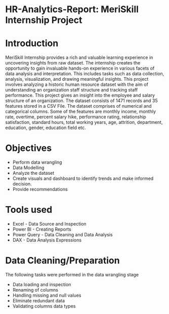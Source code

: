 # HR-Analytics-Report: MeriSkill Internship Project
# Introduction
MeriSkill Internship provides a rich and valuable learning experience in uncovering insights from raw dataset. The internship creates the opportunity to gain invaluable hands-on experience in various facets of data analysis and interpretation. This includes tasks such as data collection, analysis, visualization, and drawing meaningful insights. This project involves analyzing a historic human resource dataset with the aim of understanding an organization staff structure and tracking staff performance. This project gives an insight into the employee and salary structure of an organization.
The dataset consists of 1471 records and 35 features stored in a  CSV File. The dataset comprises of numerical and categorical columns. Some of the features are monthly income, monthly rate, overtime, percent salary hike, performance rating, relationship satisfaction, standard hours, total working years, age, attrition, department, education, gender, education field etc. 
# Objectives
- Perform data wrangling
- Data Modelling
- Analyze the dataset
- Create visuals and dashboard to identify trends and make informed decision.
- Provide recommendations
# Tools used
- Excel - Data Source and Inspection
- Power BI - Creating Reports
- Power Query - Data Cleaning and Data Analysis
- DAX - Data Analysis Expressions
# Data Cleaning/Preparation
The following tasks were performed in the data wrangling stage
- Data loading and inspection
- Renaming of columns
- Handling missing and null values
- Eliminate redundant data
- Validating columns data types
